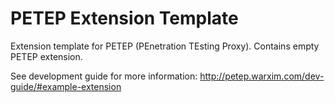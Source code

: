 # PETEP Extension Template
Extension template for PETEP (PEnetration TEsting Proxy).
Contains empty PETEP extension.

See development guide for more information: http://petep.warxim.com/dev-guide/#example-extension